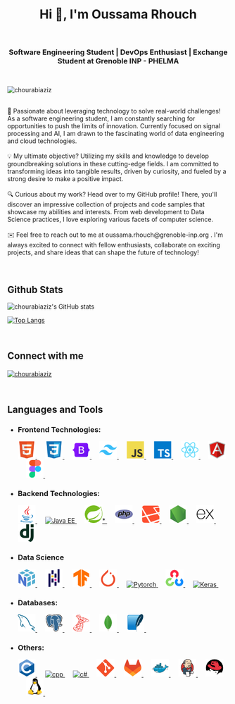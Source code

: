 <h1 align="center">Hi 👋, I'm Oussama Rhouch</h1><br/>
<h3 align="center">Software Engineering Student | DevOps Enthusiast | Exchange Student at Grenoble INP - PHELMA</h3><br/>
<p align="left"> <img src="https://komarev.com/ghpvc/?username=chourabiazizh&label=Profile%20views&color=e42a28&style=flat" alt="chourabiaziz" /> </p><br/>
🚀 Passionate about leveraging technology to solve real-world challenges! As a software engineering student, I am constantly searching for opportunities to push the limits of innovation. Currently focused on signal processing and AI, I am drawn to the fascinating world of data engineering and cloud technologies.
<br/><br/>
💡 My ultimate objective? Utilizing my skills and knowledge to develop groundbreaking solutions in these cutting-edge fields. I am committed to transforming ideas into tangible results, driven by curiosity, and fueled by a strong desire to make a positive impact.<br/><br/>
🔍 Curious about my work? Head over to my GitHub profile! There, you'll discover an impressive collection of projects and code samples that showcase my abilities and interests. From web development to Data Science practices, I love exploring various facets of computer science.<br/><br/>
✉️ Feel free to reach out to me at oussama.rhouch@grenoble-inp.org . I'm always excited to connect with fellow enthusiasts, collaborate on exciting projects, and share ideas that can shape the future of technology!<br/>
<br><br/>
<h2 align="left">Github Stats</h2>
<p>


![chourabiaziz's GitHub stats](https://github-readme-stats.vercel.app/api/?username=chourabiaziz&show_icons=true&title_color=fff&icon_color=79ff97&text_color=9f9f9f&bg_color=151515)

   
[![Top Langs](https://github-readme-stats.vercel.app/api/top-langs/?username=chourabiaziz&layout=compact&langs_count=8&title_color=fff&text_color=aaaaaa&bg_color=050505)](https://github.com/anuraghazra/github-readme-stats)
 
</p>
<br>
<h2 align="left">Connect with me</h2>
<p align="left">
   <a href="https://www.linkedin.com/in/chourabiaziz/" target="_blank"><img align="center" src="https://raw.githubusercontent.com/rahuldkjain/github-profile-readme-generator/master/src/images/icons/Social/linked-in-alt.svg" alt="chourabiaziz" height="30" width="40" /></a>
   &emsp;
</p>
<br>
<h2 align="left">Languages and Tools</h2>
<ul>
   <li>
      <h3 align="left">Frontend Technologies:</h3>
      <div>
         <a href="https://www.w3.org/html/" target="_blank">
         <img src="https://raw.githubusercontent.com/devicons/devicon/master/icons/html5/html5-original.svg" alt="html5" width="40" height="40"/>
         </a>
         &emsp;
         <a href="https://www.w3schools.com/css/" target="_blank">
         <img src="https://raw.githubusercontent.com/devicons/devicon/master/icons/css3/css3-original.svg" alt="css3" width="40" height="40"/>
         </a>
         &emsp;
         <a href="https://getbootstrap.com" target="_blank">
         <img src="https://raw.githubusercontent.com/devicons/devicon/master/icons/bootstrap/bootstrap-original.svg" alt="bootstrap" width="40" height="40"/>
         </a>
         &emsp;
         <a href="https://tailwindcss.com/" target="_blank">
         <img src="https://raw.githubusercontent.com/devicons/devicon/master/icons/tailwindcss/tailwindcss-plain.svg" alt="tailwind" width="40" height="40"/>
         </a>
         &emsp;
         <a href="https://developer.mozilla.org/en-US/docs/Web/JavaScript" target="_blank">
         <img src="https://raw.githubusercontent.com/devicons/devicon/master/icons/javascript/javascript-original.svg" alt="javascript" width="40" height="40"/>
         </a>
         &emsp;
         <a href="https://www.typescriptlang.org/" target="_blank">
         <img src="https://raw.githubusercontent.com/devicons/devicon/master/icons/typescript/typescript-original.svg" alt="typescript" width="40" height="40"/>
         </a>
         &emsp;
         <a href="https://reactjs.org/" target="_blank">
         <img src="https://raw.githubusercontent.com/devicons/devicon/master/icons/react/react-original.svg" alt="react" width="40" height="40"/>
         </a>
         &emsp;
         <a href="https://angular.io/" target="_blank">
         <img src="https://raw.githubusercontent.com/devicons/devicon/master/icons/angularjs/angularjs-original.svg" alt="angular" width="40" height="40"/>
         </a>
         &emsp;
         <a href="https://www.figma.com/" target="_blank">
         <img src="https://raw.githubusercontent.com/devicons/devicon/master/icons/figma/figma-original.svg" alt="figma" width="40" height="40"/>
         </a>
         &emsp;
      </div>
   </li>
   <li>
      <h3>Backend Technologies:</h3>
      <div>
         <a href="https://docs.oracle.com/en/java/" target="_blank">
         <img src="https://raw.githubusercontent.com/devicons/devicon/master/icons/java/java-original.svg" alt="java" width="40" height="40"/>
         </a>
         &emsp;
         <a href="https://jakarta.ee/" target="_blank">
         <img src="https://upload.wikimedia.org/wikipedia/fr/6/67/Jakarta_ee_logo_stacked.png" alt="Java EE" width="40" height="40"/>
         </a>
         &emsp;
         <a href="https://spring.io/" target="_blank">
         <img src="https://raw.githubusercontent.com/devicons/devicon/master/icons/spring/spring-original.svg" alt="spring" width="40" height="40"/>*
         </a>
         &emsp;
         <a href="https://www.php.net" target="_blank">
         <img src="https://raw.githubusercontent.com/devicons/devicon/master/icons/php/php-original.svg" alt="php" width="40" height="40"/>
         </a>
         &emsp;
         <a href="https://laravel.com/" target="_blank">
         <img src="https://raw.githubusercontent.com/devicons/devicon/master/icons/laravel/laravel-plain.svg" alt="laravel" width="40" height="40"/>
         </a>
         &emsp;
         <a href="https://nodejs.org/" target="_blank">
         <img src="https://raw.githubusercontent.com/devicons/devicon/master/icons/nodejs/nodejs-original.svg" alt="nodejs" width="40" height="40"/>
         </a>
         &emsp;
         <a href="https://expressjs.com/" target="_blank">
         <img src="https://raw.githubusercontent.com/devicons/devicon/master/icons/express/express-original.svg" alt="express" width="40" height="40"/>
         </a>
         &emsp;
         <a href="https://www.djangoproject.com/" target="_blank">
         <img src="https://raw.githubusercontent.com/devicons/devicon/master/icons/django/django-plain.svg" alt="django" width="40" height="40"/>
         </a>
      </div>
   </li>
   <li>
      <h3>Data Science</h3>
      <div>
         <a href="https://numpy.org/" target="_blank">
         <img src="https://raw.githubusercontent.com/devicons/devicon/master/icons/numpy/numpy-original.svg" alt="Numpy" width="40" height="40"/>
         </a>
         &emsp;
         <a href="https://pandas.pydata.org/" target="_blank">
         <img src="https://raw.githubusercontent.com/devicons/devicon/master/icons/pandas/pandas-original.svg" alt="Pandas" width="40" height="40"/>
         </a>
         &emsp;
         <a href="https://www.tensorflow.org/" target="_blank">
         <img src="https://raw.githubusercontent.com/devicons/devicon/master/icons/tensorflow/tensorflow-original.svg" alt="Tensorflow" width="40" height="40"/>
         </a>
         &emsp;
         <a href="https://pytorch.org/" target="_blank">
         <img src="https://raw.githubusercontent.com/devicons/devicon/master/icons/pytorch/pytorch-original.svg" alt="Pytorch" width="40" height="40"/>
         </a>
         &emsp;
         <a href="https://scikit-learn.org/stable/" target="_blank">
         <img src="https://scikit-learn.org/stable/_static/scikit-learn-logo-small.png" alt="Pytorch" width="80" height="30"/>
         </a>
         &emsp;
         <a href="https://opencv.org/" target="_blank">
         <img src="https://raw.githubusercontent.com/devicons/devicon/master/icons/opencv/opencv-original.svg" alt="OpenCV" width="40" height="40"/>
         </a>
         &emsp;
         <a href="https://keras.io/" target="_blank">
         <img src="https://upload.wikimedia.org/wikipedia/commons/thumb/a/ae/Keras_logo.svg/1200px-Keras_logo.svg.png" alt="Keras" width="40" height="40"/>
         </a>
         &emsp;
      </div>
   </li>
   <li>
      <h3>Databases:</h3>
      <div>
         <a href="https://www.mysql.com/" target="_blank">
         <img src="https://raw.githubusercontent.com/devicons/devicon/master/icons/mysql/mysql-original.svg" alt="mysql" width="40" height="40"/>
         </a>
         &emsp;
         <a href="https://www.postgresql.org/" target="_blank">
         <img src="https://raw.githubusercontent.com/devicons/devicon/master/icons/postgresql/postgresql-original.svg" alt="postgres" width="40" height="40"/>
         </a>
         &emsp;
         <a href="https://docs.microsoft.com/en-us/sql/?view=sql-server-ver15" target="_blank">
         <img src="https://raw.githubusercontent.com/devicons/devicon/master/icons/microsoftsqlserver/microsoftsqlserver-plain.svg" alt="MS SQL" width="40" height="40"/>
         </a>
         &emsp;
         <a href="https://docs.mongodb.com/" target="_blank">
         <img src="https://raw.githubusercontent.com/devicons/devicon/master/icons/mongodb/mongodb-original.svg" alt="MongoDB" width="40" height="40"/>
         </a>
         &emsp;
         <a href="https://www.sqlite.org/index.html" target="_blank">
         <img src="https://raw.githubusercontent.com/devicons/devicon/master/icons/sqlite/sqlite-original.svg" alt="sqlite" width="40" height="40"/>
         </a>
         &emsp;
      </div>
   </li>
   <li>
      <h3>Others:</h3>
      <div>
         <a href="https://www.w3schools.com/c/" target="_blank">
         <img src="https://raw.githubusercontent.com/devicons/devicon/master/icons/c/c-original.svg" alt="c" width="40" height="40"/>
         </a>
         &emsp;
         <a href="https://www.w3schools.com/cpp/" target="_blank">
         <img src="https://cdn-icons-png.flaticon.com/512/6132/6132222.png" alt="cpp" width="40" height="40"/>
         </a>
         &emsp;
         <a href="https://www.w3schools.com/cs/index.php" target="_blank">
         <img src="https://upload.wikimedia.org/wikipedia/commons/thumb/b/bd/Logo_C_sharp.svg/1200px-Logo_C_sharp.svg.png" alt="c#" width="35" height="40"/>
         </a>
         &emsp;
         <a href="https://git-scm.com/" target="_blank">
         <img src="https://raw.githubusercontent.com/devicons/devicon/master/icons/git/git-original.svg" alt="git" width="40" height="40"/>
         </a>
         &emsp;
         <a href="https://about.gitlab.com/fr-fr/" target="_blank">
         <img src="https://raw.githubusercontent.com/devicons/devicon/master/icons/gitlab/gitlab-original.svg" alt="gitlab" width="40" height="40"/>
         </a>
         &emsp;
         <a href="https://www.docker.com/" target="_blank">
         <img src="https://raw.githubusercontent.com/devicons/devicon/master/icons/docker/docker-original.svg" alt="docker" width="40" height="40"/>
         </a>
         &emsp;
         <a href="https://www.jenkins.io/" target="_blank">
         <img src="https://raw.githubusercontent.com/devicons/devicon/master/icons/jenkins/jenkins-original.svg" alt="jenkins" width="40" height="40"/>
         </a>
         &emsp;
         <a href="https://www.redhat.com/en/technologies/cloud-computing/openshift" target="_blank">
         <img src="https://raw.githubusercontent.com/devicons/devicon/master/icons/redhat/redhat-original.svg" alt="openShift" width="40" height="40"/>
         </a>
         &emsp;
         <a href="https://www.linux.org/" target="_blank">
         <img src="https://raw.githubusercontent.com/devicons/devicon/master/icons/linux/linux-original.svg" alt="linux" width="40" height="40"/>
         </a>
         &emsp;
      </div>
   </li>
</ul>
